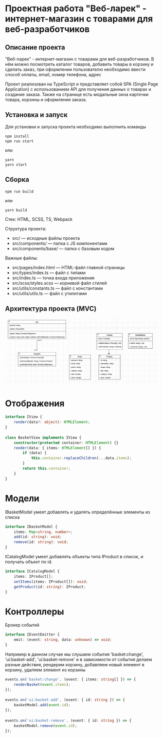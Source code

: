 # Проектная работа "Веб-ларек" - интернет-магазин с товарами для веб-разработчиков

## Описание проекта
"Веб-ларек" - интернет-магазин с товарами для веб-разработчиков. В нём можно посмотреть
каталог товаров, добавить товары в корзину и сделать заказ, при оформлении
пользователю необходимо ввести способ оплаты, email, номер телефона, адрес

Проект реализован на TypeScript и представляет собой SPA (Single Page Application) с использованием API для получения данных о товарах и создание заказа. Также на странице
есть модальные окна карточки товара, корзины и оформления заказа.

## Установка и запуск
Для установки и запуска проекта необходимо выполнить команды

```
npm install
npm run start
```

или

```
yarn
yarn start
```
## Сборка

```
npm run build
```

или

```
yarn build
```

Стек: HTML, SCSS, TS, Webpack

Структура проекта:
- src/ — исходные файлы проекта
- src/components/ — папка с JS компонентами
- src/components/base/ — папка с базовым кодом

Важные файлы:
- src/pages/index.html — HTML-файл главной страницы
- src/types/index.ts — файл с типами
- src/index.ts — точка входа приложения
- src/scss/styles.scss — корневой файл стилей
- src/utils/constants.ts — файл с константами
- src/utils/utils.ts — файл с утилитами

## Архитектура проекта (MVC)
![Архитектура](image.png)

# Отображения

```ts
interface IView {
	render(data?: object): HTMLElement;
}

class BasketView implements IView {
    constructor(protected container: HTMLElement) {}
    render(data: { items: HTMLElement[] }) {
        if (data) {
			this.container.replaceChildren(...data.items);
		}
		return this.container;
    }
}
```

# Модели
IBasketModel умеет добавлять и удалять определённые элементы из списка
```ts
interface IBasketModel {
	items: Map<string, number>;
	add(id: string): void;
	remove(id: string): void;
}
```

ICatalogModel умеет добавлять объекты типа IProduct в список, и получать объект
по id.
```ts
interface ICatalogModel {
	items: IProduct[];
	setItems(items: IProduct[]): void;
	getProduct(id: string): IProduct;
}
```

# Контроллеры

Брокер событий
```ts
interface IEventEmitter {
	emit: (event: string, data: unknown) => void;
}
```

Например в данном случае мы слушаем события 'basket:change', 'ui:basket-add',
'ui:basket-remove' и в зависимости от события делаем разные действия, рендерим корзину,
добавляем новый элемент в корзину, удаляем элемент из корзины
```ts
events.on('basket:change', (event: { items: string[] }) => {
	renderBasket(event.items);
});

events.on('ui:basket-add', (event: { id: string }) => {
	basketModel.add(event.id);
});

events.on('ui:basket-remove', (event: { id: string }) => {
	basketModel.remove(event.id);
});

```